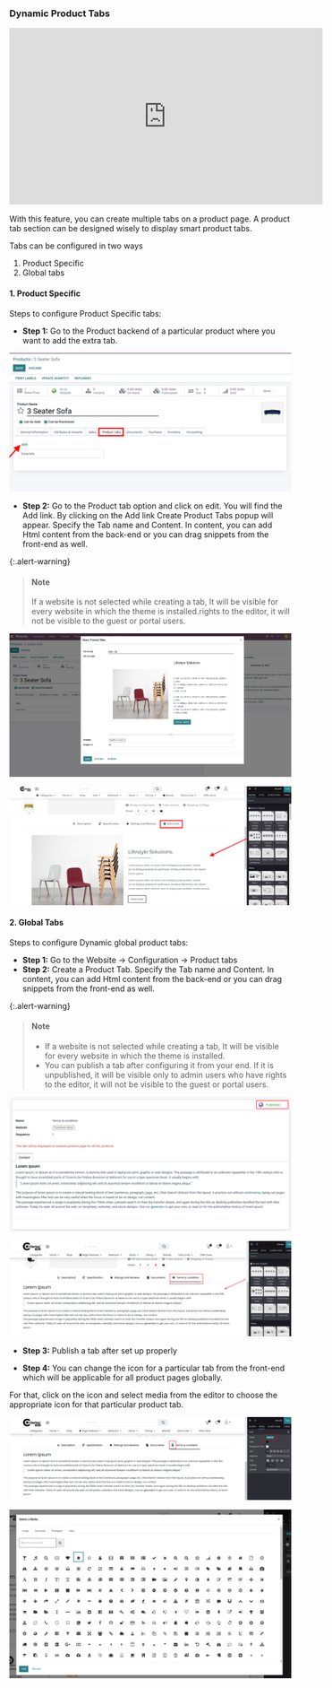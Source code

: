 
### Dynamic Product Tabs

<iframe width="560" height="315" src="https://www.youtube.com/embed/TcgMXLzyAPg" title="YouTube video player" frameborder="0" allow="accelerometer; autoplay; clipboard-write; encrypted-media; gyroscope; picture-in-picture" allowfullscreen></iframe>


With this feature, you can create multiple tabs on a product page. A product tab section can be designed wisely to display smart product tabs.


Tabs can be configured in two ways
1. Product Specific
2. Global tabs

#### 1. Product Specific

Steps to configure Product Specific tabs:

* **Step 1:** Go to the Product backend of a particular product where you want to add the extra tab.


![](./images/18-1.png)


* **Step 2:** Go to the Product tab option and click on edit. You will find the Add link. By clicking on the Add link Create Product Tabs popup will appear. Specify the Tab name and Content. In content, you can add Html content from the back-end or you can drag snippets from the front-end as well.

{:.alert-warning}
>#### Note
> If a website is not selected while creating a tab, It will be visible for every website in which the theme is installed.rights to the editor, it will not be visible to the guest or portal users.
>


![](./images/18-2.png)


![](./images/18-3.png)

#### 2. Global Tabs

Steps to configure Dynamic global product tabs:

* **Step 1:** Go to the Website -> Configuration -> Product tabs
* **Step 2:** Create a Product Tab. Specify the Tab name and Content. In content, you can add Html content from the back-end or you can drag snippets from the front-end as well.

{:.alert-warning}
>#### Note
> - If a website is not selected while creating a tab, It will be visible for every website in which the theme is installed.
> - You can publish a tab after configuring it from your end. If it is unpublished, it will be visible only to admin users who have rights to the editor, it will not be visible to the guest or portal users.
>

![](./images/ptg1.png)

![](./images/ptg2.png)

* **Step 3:** Publish a tab after set up properly

* **Step 4:** You can change the icon for a particular tab from the front-end which will be applicable for all product pages globally.

For that, click on the icon and select media from the editor to choose the appropriate icon for that particular product tab.

![](./images/ptg3.png)

![](./images/ptg4.png)